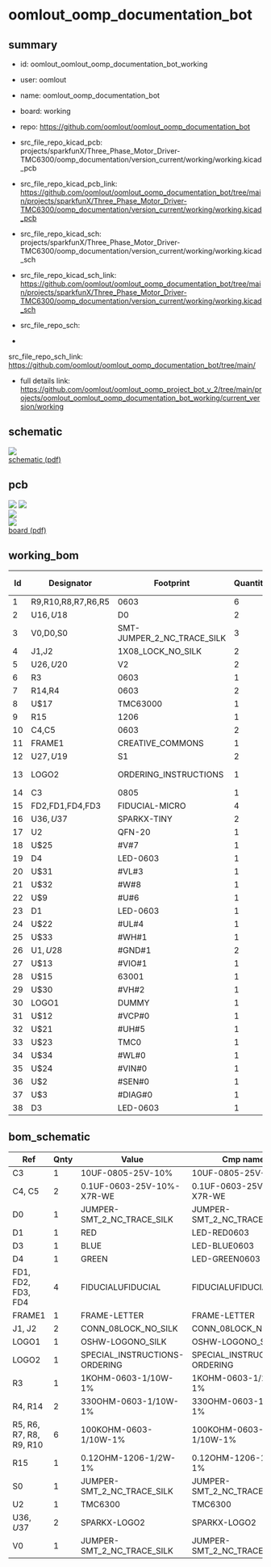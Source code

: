 # oomlout_oomp_documentation_bot
 
## summary 
* id: oomlout_oomlout_oomp_documentation_bot_working
* user: oomlout
* name: oomlout_oomp_documentation_bot
* board: working
* repo: https://github.com/oomlout/oomlout_oomp_documentation_bot
* src_file_repo_kicad_pcb: projects/sparkfunX/Three_Phase_Motor_Driver-TMC6300/oomp_documentation/version_current/working/working.kicad_pcb
* src_file_repo_kicad_pcb_link: https://github.com/oomlout/oomlout_oomp_documentation_bot/tree/main/projects/sparkfunX/Three_Phase_Motor_Driver-TMC6300/oomp_documentation/version_current/working/working.kicad_pcb
* src_file_repo_kicad_sch: projects/sparkfunX/Three_Phase_Motor_Driver-TMC6300/oomp_documentation/version_current/working/working.kicad_sch
* src_file_repo_kicad_sch_link: https://github.com/oomlout/oomlout_oomp_documentation_bot/tree/main/projects/sparkfunX/Three_Phase_Motor_Driver-TMC6300/oomp_documentation/version_current/working/working.kicad_sch

* src_file_repo_sch: 
*
 src_file_repo_sch_link: https://github.com/oomlout/oomlout_oomp_documentation_bot/tree/main/
* full details link: https://github.com/oomlout/oomlout_oomp_project_bot_v_2/tree/main/projects/oomlout_oomlout_oomp_documentation_bot_working/current_version/working  

## schematic  
![](working_schematic_600.png)  
[schematic (pdf)](working_schematic.pdf)  

## pcb  
![](working_3d_600.png) 
![](working_3d_front_600.png)  
![](working_3d_back_600.png)  
![](working_600.png)  
[board (pdf)](working.pdf)  

## working_bom
| Id | Designator | Footprint | Quantity | Designation | Supplier and ref |  | None | 
| --- | --- | --- | --- | --- | --- | --- | --- | 
| 1 | R9,R10,R8,R7,R6,R5 | 0603 | 6 | 100k |  |  | [''] | 
| 2 | U$16,U$18 | D0 | 2 |  |  |  | [''] | 
| 3 | V0,D0,S0 | SMT-JUMPER_2_NC_TRACE_SILK | 3 | JUMPER-SMT_2_NC_TRACE_SILK |  |  | [''] | 
| 4 | J1,J2 | 1X08_LOCK_NO_SILK | 2 |  |  |  | [''] | 
| 5 | U$26,U$20 | V2 | 2 |  |  |  | [''] | 
| 6 | R3 | 0603 | 1 | 1k |  |  | [''] | 
| 7 | R14,R4 | 0603 | 2 | 330 |  |  | [''] | 
| 8 | U$17 | TMC63000 | 1 |  |  |  | [''] | 
| 9 | R15 | 1206 | 1 | 0.12 |  |  | [''] | 
| 10 | C4,C5 | 0603 | 2 | 0.1uF |  |  | [''] | 
| 11 | FRAME1 | CREATIVE_COMMONS | 1 | FRAME-LETTER |  |  | [''] | 
| 12 | U$27,U$19 | S1 | 2 |  |  |  | [''] | 
| 13 | LOGO2 | ORDERING_INSTRUCTIONS | 1 | SPECIAL_INSTRUCTIONS-ORDERING |  |  | [''] | 
| 14 | C3 | 0805 | 1 | 10uF |  |  | [''] | 
| 15 | FD2,FD1,FD4,FD3 | FIDUCIAL-MICRO | 4 | FIDUCIALUFIDUCIAL |  |  | [''] | 
| 16 | U$36,U$37 | SPARKX-TINY | 2 | SPARKX-LOGO2 |  |  | [''] | 
| 17 | U2 | QFN-20 | 1 | TMC6300 |  |  | [''] | 
| 18 | U$25 | #V#7 | 1 |  |  |  | [''] | 
| 19 | D4 | LED-0603 | 1 | GREEN |  |  | [''] | 
| 20 | U$31 | #VL#3 | 1 |  |  |  | [''] | 
| 21 | U$32 | #W#8 | 1 |  |  |  | [''] | 
| 22 | U$9 | #U#6 | 1 |  |  |  | [''] | 
| 23 | D1 | LED-0603 | 1 | RED |  |  | [''] | 
| 24 | U$22 | #UL#4 | 1 |  |  |  | [''] | 
| 25 | U$33 | #WH#1 | 1 |  |  |  | [''] | 
| 26 | U$1,U$28 | #GND#1 | 2 |  |  |  | [''] | 
| 27 | U$13 | #VIO#1 | 1 |  |  |  | [''] | 
| 28 | U$15 | 63001 | 1 |  |  |  | [''] | 
| 29 | U$30 | #VH#2 | 1 |  |  |  | [''] | 
| 30 | LOGO1 | DUMMY | 1 | OSHW-LOGONO_SILK |  |  | [''] | 
| 31 | U$12 | #VCP#0 | 1 |  |  |  | [''] | 
| 32 | U$21 | #UH#5 | 1 |  |  |  | [''] | 
| 33 | U$23 | TMC0 | 1 |  |  |  | [''] | 
| 34 | U$34 | #WL#0 | 1 |  |  |  | [''] | 
| 35 | U$24 | #VIN#0 | 1 |  |  |  | [''] | 
| 36 | U$2 | #SEN#0 | 1 |  |  |  | [''] | 
| 37 | U$3 | #DIAG#0 | 1 |  |  |  | [''] | 
| 38 | D3 | LED-0603 | 1 | BLUE |  |  | [''] | 


## bom_schematic
| Ref | Qnty | Value | Cmp name | Footprint | Description | Vendor | DNP | 
| --- | --- | --- | --- | --- | --- | --- | --- | 
| C3 | 1 | 10UF-0805-25V-10% | 10UF-0805-25V-10% | working:0805 |  |  |  | 
| C4, C5 | 2 | 0.1UF-0603-25V-10%-X7R-WE | 0.1UF-0603-25V-10%-X7R-WE | working:0603 |  |  |  | 
| D0 | 1 | JUMPER-SMT_2_NC_TRACE_SILK | JUMPER-SMT_2_NC_TRACE_SILK | working:SMT-JUMPER_2_NC_TRACE_SILK |  |  |  | 
| D1 | 1 | RED | LED-RED0603 | working:LED-0603 |  |  |  | 
| D3 | 1 | BLUE | LED-BLUE0603 | working:LED-0603 |  |  |  | 
| D4 | 1 | GREEN | LED-GREEN0603 | working:LED-0603 |  |  |  | 
| FD1, FD2, FD3, FD4 | 4 | FIDUCIALUFIDUCIAL | FIDUCIALUFIDUCIAL | working:FIDUCIAL-MICRO |  |  |  | 
| FRAME1 | 1 | FRAME-LETTER | FRAME-LETTER | working:CREATIVE_COMMONS |  |  |  | 
| J1, J2 | 2 | CONN_08LOCK_NO_SILK | CONN_08LOCK_NO_SILK | working:1X08_LOCK_NO_SILK |  |  |  | 
| LOGO1 | 1 | OSHW-LOGONO_SILK | OSHW-LOGONO_SILK | working:DUMMY |  |  |  | 
| LOGO2 | 1 | SPECIAL_INSTRUCTIONS-ORDERING | SPECIAL_INSTRUCTIONS-ORDERING | working:ORDERING_INSTRUCTIONS |  |  |  | 
| R3 | 1 | 1KOHM-0603-1/10W-1% | 1KOHM-0603-1/10W-1% | working:0603 |  |  |  | 
| R4, R14 | 2 | 330OHM-0603-1/10W-1% | 330OHM-0603-1/10W-1% | working:0603 |  |  |  | 
| R5, R6, R7, R8, R9, R10 | 6 | 100KOHM-0603-1/10W-1% | 100KOHM-0603-1/10W-1% | working:0603 |  |  |  | 
| R15 | 1 | 0.12OHM-1206-1/2W-1% | 0.12OHM-1206-1/2W-1% | working:1206 |  |  |  | 
| S0 | 1 | JUMPER-SMT_2_NC_TRACE_SILK | JUMPER-SMT_2_NC_TRACE_SILK | working:SMT-JUMPER_2_NC_TRACE_SILK |  |  |  | 
| U2 | 1 | TMC6300 | TMC6300 | working:QFN-20 |  |  |  | 
| U$36, U$37 | 2 | SPARKX-LOGO2 | SPARKX-LOGO2 | working:SPARKX-TINY |  |  |  | 
| V0 | 1 | JUMPER-SMT_2_NC_TRACE_SILK | JUMPER-SMT_2_NC_TRACE_SILK | working:SMT-JUMPER_2_NC_TRACE_SILK |  |  |  | 



